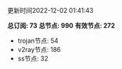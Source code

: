 更新时间2022-12-02 01:41:43

**总订阅: 73**
**总节点: 990**
**有效节点: 272**
- trojan节点: 54
- v2ray节点: 186
- ss节点: 32
